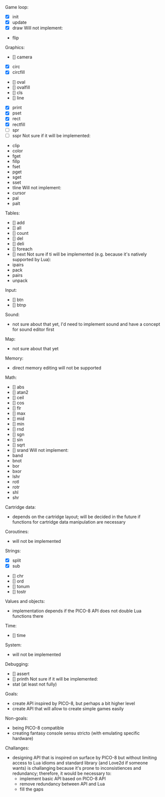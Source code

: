 Game loop:
* [x] init
* [x] update
* [x] draw
Will not implement:
- flip

Graphics:
- [] camera
* [x] circ
* [x] circfill
- [] oval
- [] ovalfill
- [] cls
- [] line
* [x] print
* [x] pset
* [x] rect
* [x] rectfill
* [ ] spr
* [ ] sspr
Not sure if it will be implemented:
- clip
- color
- fget
- fillp
- fset
- pget
- sget
- sset
- tline
Will not implement:
- cursor
- pal
- palt

Tables:
- [] add
- [] all
- [] count
- [] del
- [] deli
- [] foreach
- [] next
Not sure if ti will be implemented (e.g. because it's natively supported by Lua):
- ipairs
- pack
- pairs
- unpack

Input:
- [] btn
- [] btnp

Sound:
- not sure about that yet, I'd need to implement sound and have a concept for sound editor first

Map:
- not sure about that yet

Memory:
- direct memory editing will not be supported

Math:
- [] abs
- [] atan2
- [] ceil
- [] cos
- [] flr
- [] max
- [] mid
- [] min
- [] rnd
- [] sgn
- [] sin
- [] sqrt
- [] srand
Will not implement:
- band
- bnot
- bor
- bxor
- lshr
- rotl
- rotr
- shl
- shr

Cartridge data:
- depends on the cartridge layout; will be decided in the future if functions for cartridge data manipulation are necessary

Coroutines:
- will not be implemented

Strings:
* [x] split
* [x] sub
- [] chr
- [] ord
- [] tonum
- [] tostr

Values and objects:
- implementation depends if the PICO-8 API does not double Lua functions there

Time:
- [] time

System:
- will not be implemented

Debugging:
- [] assert
- [] printh
Not sure if it will be implemented:
- stat (at least not fully)



Goals:
- create API inspired by PICO-8, but perhaps a bit higher level
- create API that will allow to create simple games easily

Non-goals:
- being PICO-8 compatible
- creating fantasy console sensu stricto (with emulating specific hardware)

Challanges:
- designing API that is inspired on surface by PICO-8 but without limiting access to Lua idioms and standard library (and Love2d if someone wants) is challanging because it's prone to inconsistiences and redundancy; therefore, it would be necessary to:
	- implement basic API based on PICO-8 API
	- remove redundancy between API and Lua
	- fill the gaps


